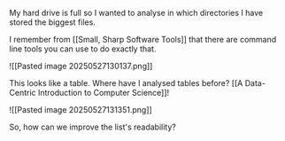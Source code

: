 My hard drive is full so I wanted to analyse in which directories I have stored the biggest files.

I remember from [[Small, Sharp Software Tools]] that there are command line tools you can use to do exactly that.

![[Pasted image 20250527130137.png]]

This looks like a table. Where have I analysed tables before? [[A Data-Centric Introduction to Computer Science]]!

![[Pasted image 20250527131351.png]]

So, how can we improve the list's readability?

